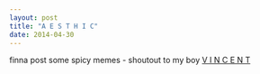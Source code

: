 ```yaml
---
layout: post
title: "A E S T H I C"
date: 2014-04-30
---
```


finna post some spicy memes - shoutout to my boy [V I N C E N T](google.com) 